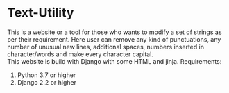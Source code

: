 # Text-Utility
This is a website or a tool for those who wants to modify a set of strings as per their requirement. Here user can remove any kind of punctuations, any number of unusual new lines, additional spaces, numbers inserted in character/words and make every character capital.  
This website is build with Django with some HTML and jinja.
Requirements:
1. Python 3.7 or higher
2. Django 2.2 or higher
